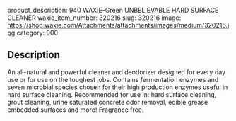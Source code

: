product_description: 940 WAXIE-Green UNBELIEVABLE HARD SURFACE CLEANER
waxie_item_number: 320216
slug: 320216
image: https://shop.waxie.com/Attachments/attachments/images/medium/320216.jpg
category: 900

## Description
An all-natural and powerful cleaner and deodorizer designed for every day use or for use on the toughest jobs. Contains fermentation enzymes and seven microbial species chosen for their high production enzymes useful in hard surface cleaning. Recommended for use in: hard surface cleaning, grout cleaning, urine saturated concrete odor removal, edible grease embedded surfaces and more! Fragrance free.
